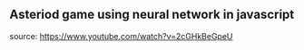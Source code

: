 ## Asteriod game using neural network in javascript

source: https://www.youtube.com/watch?v=2cGHkBeGpeU
